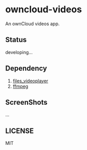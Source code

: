 # owncloud-videos
An ownCloud videos app. 
## Status
developing...

## Dependency
1. [files_videoplayer](https://github.com/owncloud/files_videoplayer) <br>
2. [ffmpeg](http://ffmpeg.org/)

## ScreenShots
...

## LICENSE
MIT